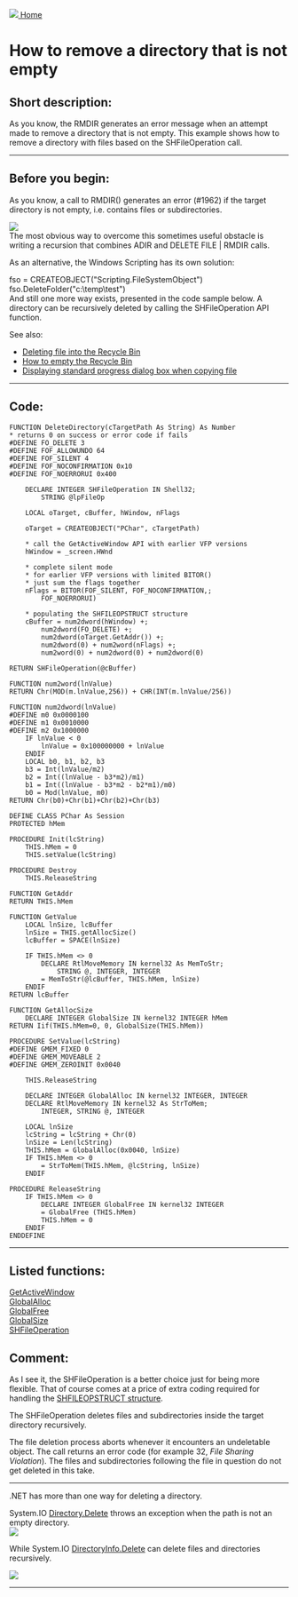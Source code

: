 [<img src="../images/home.png"> Home ](https://github.com/VFPX/Win32API)  

# How to remove a directory that is not empty

## Short description:
As you know, the RMDIR generates an error message when an attempt made to remove a directory that is not empty. This example shows how to remove a directory with files based on the SHFileOperation call.  
***  


## Before you begin:
As you know, a call to RMDIR() generates an error (#1962) if the target directory is not empty, i.e. contains files or subdirectories.  

![](../images/dirisnotempty.jpg)  
The most obvious way to overcome this sometimes useful obstacle is writing a recursion that combines ADIR and DELETE FILE | RMDIR calls.   

As an alternative, the Windows Scripting has its own solution:  
<div class="precode">fso = CREATEOBJECT("Scripting.FileSystemObject")  
fso.DeleteFolder("c:\temp\test")  
</div>  
And still one more way exists, presented in the code sample below. A directory can be recursively deleted by calling the SHFileOperation API function.  

See also:

* [Deleting file into the Recycle Bin](sample_321.md)  
* [How to empty the Recycle Bin](sample_301.md)  
* [Displaying standard progress dialog box when copying file](sample_508.md)  
  
***  


## Code:
```foxpro  
FUNCTION DeleteDirectory(cTargetPath As String) As Number
* returns 0 on success or error code if fails
#DEFINE FO_DELETE 3
#DEFINE FOF_ALLOWUNDO 64
#DEFINE FOF_SILENT 4
#DEFINE FOF_NOCONFIRMATION 0x10
#DEFINE FOF_NOERRORUI 0x400

	DECLARE INTEGER SHFileOperation IN Shell32;
		STRING @lpFileOp

	LOCAL oTarget, cBuffer, hWindow, nFlags

	oTarget = CREATEOBJECT("PChar", cTargetPath)
	
	* call the GetActiveWindow API with earlier VFP versions
	hWindow = _screen.HWnd

	* complete silent mode
	* for earlier VFP versions with limited BITOR()
	* just sum the flags together
	nFlags = BITOR(FOF_SILENT, FOF_NOCONFIRMATION,;
		FOF_NOERRORUI)

	* populating the SHFILEOPSTRUCT structure
	cBuffer = num2dword(hWindow) +;
		num2dword(FO_DELETE) +;
		num2dword(oTarget.GetAddr()) +;
		num2dword(0) + num2word(nFlags) +;
		num2word(0) + num2dword(0) + num2dword(0)

RETURN SHFileOperation(@cBuffer)

FUNCTION num2word(lnValue)
RETURN Chr(MOD(m.lnValue,256)) + CHR(INT(m.lnValue/256))

FUNCTION num2dword(lnValue)
#DEFINE m0 0x0000100
#DEFINE m1 0x0010000
#DEFINE m2 0x1000000
	IF lnValue < 0
		lnValue = 0x100000000 + lnValue
	ENDIF
	LOCAL b0, b1, b2, b3
	b3 = Int(lnValue/m2)
	b2 = Int((lnValue - b3*m2)/m1)
	b1 = Int((lnValue - b3*m2 - b2*m1)/m0)
	b0 = Mod(lnValue, m0)
RETURN Chr(b0)+Chr(b1)+Chr(b2)+Chr(b3)

DEFINE CLASS PChar As Session
PROTECTED hMem

PROCEDURE Init(lcString)
	THIS.hMem = 0
	THIS.setValue(lcString)

PROCEDURE Destroy
	THIS.ReleaseString

FUNCTION GetAddr
RETURN THIS.hMem

FUNCTION GetValue
	LOCAL lnSize, lcBuffer
	lnSize = THIS.getAllocSize()
	lcBuffer = SPACE(lnSize)

	IF THIS.hMem <> 0
		DECLARE RtlMoveMemory IN kernel32 As MemToStr;
			STRING @, INTEGER, INTEGER
		= MemToStr(@lcBuffer, THIS.hMem, lnSize)
	ENDIF
RETURN lcBuffer

FUNCTION GetAllocSize
	DECLARE INTEGER GlobalSize IN kernel32 INTEGER hMem
RETURN Iif(THIS.hMem=0, 0, GlobalSize(THIS.hMem))

PROCEDURE SetValue(lcString)
#DEFINE GMEM_FIXED 0
#DEFINE GMEM_MOVEABLE 2
#DEFINE GMEM_ZEROINIT 0x0040

	THIS.ReleaseString

	DECLARE INTEGER GlobalAlloc IN kernel32 INTEGER, INTEGER
	DECLARE RtlMoveMemory IN kernel32 As StrToMem;
		INTEGER, STRING @, INTEGER

	LOCAL lnSize
	lcString = lcString + Chr(0)
	lnSize = Len(lcString)
	THIS.hMem = GlobalAlloc(0x0040, lnSize)
	IF THIS.hMem <> 0
		= StrToMem(THIS.hMem, @lcString, lnSize)
	ENDIF

PROCEDURE ReleaseString
	IF THIS.hMem <> 0
		DECLARE INTEGER GlobalFree IN kernel32 INTEGER
		= GlobalFree (THIS.hMem)
		THIS.hMem = 0
	ENDIF
ENDDEFINE  
```  
***  


## Listed functions:
[GetActiveWindow](../libraries/user32/GetActiveWindow.md)  
[GlobalAlloc](../libraries/kernel32/GlobalAlloc.md)  
[GlobalFree](../libraries/kernel32/GlobalFree.md)  
[GlobalSize](../libraries/kernel32/GlobalSize.md)  
[SHFileOperation](../libraries/shell32/SHFileOperation.md)  

## Comment:
As I see it, the SHFileOperation is a better choice just for being more flexible. That of course comes at a price of extra coding required for handling the <a href="http://msdn.microsoft.com/en-us/library/bb759795(v=vs.85).aspx">SHFILEOPSTRUCT structure</a>.  
  
The SHFileOperation deletes files and subdirectories inside the target directory recursively.   
  
The file deletion process aborts whenever it encounters an undeletable object. The call returns an error code (for example 32, *File Sharing Violation*). The files and subdirectories following the file in question do not get deleted in this take.  
  
* * *  
.NET has more than one way for deleting a directory.  
  
System.IO <a href="http://msdn.microsoft.com/en-us/library/fxeahc5f.aspx">Directory.Delete</a> throws an exception when the path is not an empty directory.  
<img src="images/DirectoryDeleteNet.png">  
  
While System.IO <a href="http://msdn.microsoft.com/en-us/library/c66e2tts">DirectoryInfo.Delete</a> can delete files and directories recursively.  
  
<img src="images/DirectoryDeleteNet01.png">  
  
***  

